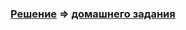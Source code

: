 ### [Решение](https://github.com/Mortiferus/ManagerOfGoods/tree/manager) => [домашнего задания](https://github.com/netology-code/javaqa-homeworks/tree/master/inheritance)
